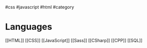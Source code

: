 #css #javascript #html #category

# Languages
[[HTML]]
[[CSS]]
[[JavaScript]]
[[Sass]]
[[CSharp]]
[[CPP]]
[[SQL]]